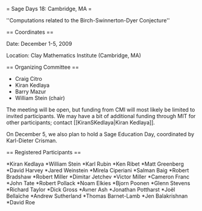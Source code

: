= Sage Days 18: Cambridge, MA =

''Computations related to the Birch-Swinnerton-Dyer Conjecture''


== Coordinates ==
  
 Date: December 1-5, 2009

 Location: Clay Mathematics Institute (Cambridge, MA)


== Organizing Committee ==
 * Craig Citro
 * Kiran Kedlaya
 * Barry Mazur
 * William Stein (chair)

The meeting will be open, but funding from CMI will most likely be limited to invited participants. We may have a bit of additional funding through MIT for other participants; contact [[KiranSKedlaya|Kiran Kedlaya]].

On December 5, we also plan to hold a Sage Education Day, coordinated by Karl-Dieter Crisman.
 
== Registered Participants ==

  *Kiran Kedlaya
  *William Stein
  *Karl Rubin
  *Ken Ribet
  *Matt Greenberg
  *David Harvey
  *Jared Weinstein
  *Mirela Ciperiani
  *Salman Baig
  *Robert Bradshaw
  *Robert Miller
  *Dimitar Jetchev
  *Victor Miller
  *Cameron Franc
  *John Tate
  *Robert Pollack
  *Noam Elkies
  *Bjorn Poonen
  *Glenn Stevens
  *Richard Taylor
  *Dick Gross
  *Avner Ash
  *Jonathan Pottharst
  *Joël Bellaïche
  *Andrew Sutherland
  *Thomas Barnet-Lamb
  *Jen Balakrishnan
  *David Roe
